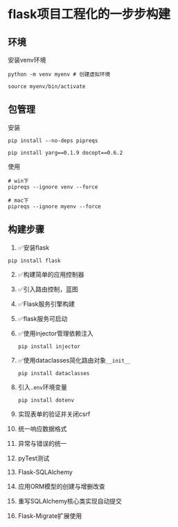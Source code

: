 # flask项目工程化的一步步构建

## 环境

安装venv环境

```shell
python -m venv myenv # 创建虚拟环境

source myenv/bin/activate

```

## 包管理

安装

```
pip install --no-deps pipreqs

pip install yarg==0.1.9 docopt==0.6.2
```

使用

```
# win下
pipreqs --ignore venv --force

# mac下
pipreqs --ignore myenv --force
```

## 构建步骤

1. ✅安装flask

```
pip install flask
```

2. ✅构建简单的应用控制器

3. ✅引入路由控制，蓝图

4. ✅Flask服务引擎构建

5. ✅flask服务可启动

6. ✅使用injector管理依赖注入

   ```
   pip install injector
   ```

7. ✅使用dataclasses简化路由对象`__init__`

   ```
   pip install dataclasses
   ```

8. 引入`.env`环境变量

   ```
   pip install dotenv
   ```

9. 实现表单的验证并关闭csrf

10. 统一响应数据格式

11. 异常与错误的统一

12. pyTest测试

13. Flask-SQLAlchemy

14. 应用ORM模型的创建与增删改查

15. 重写SQLAlchemy核心类实现自动提交

16.  Flask-Migrate扩展使用

